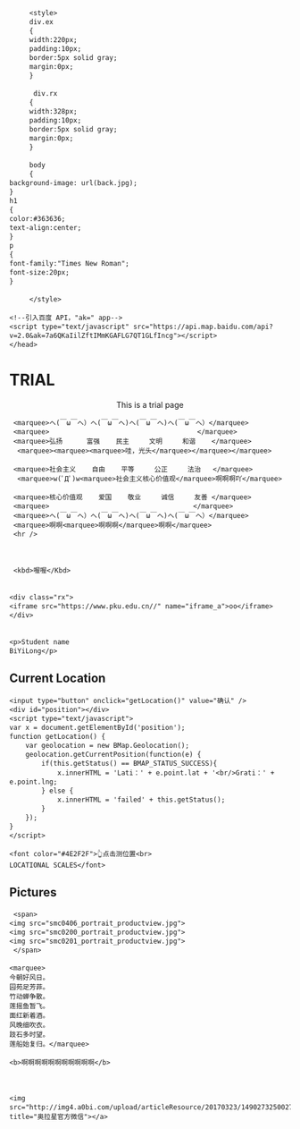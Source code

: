 <html>
    <head>
        <meta charset="utf-8">
        <title></title>
	   
	     <style>
	     div.ex
	     {
	     width:220px;
	     padding:10px;
	     border:5px solid gray;
	     margin:0px;
	     }
	     
	      div.rx
	     {
	     width:328px;
	     padding:10px;
	     border:5px solid gray;
	     margin:0px;
	     }
	     
	     body
	     {
	background-image: url(back.jpg);
	}
	h1
	{
	color:#363636;
	text-align:center;
	}
	p
	{
	font-family:"Times New Roman";
	font-size:20px;
	}

	     </style>
	
    <!--引入百度 API，"ak=" app-->
    <script type="text/javascript" src="https://api.map.baidu.com/api?v=2.0&ak=7a6QKaIilZftIMmKGAFLG7QT1GLfIncg"></script>
    </head>
       
<body>
    <h1>TRIAL</h1>
    <center>This is a trial page</center>
	
     <marquee>ヘ(￣ω￣ヘ）ヘ(￣ω￣ヘ)ヘ(￣ω￣ヘ)ヘ(￣ω￣ヘ）</marquee>
     <marquee>                                     </marquee>
     <marquee>弘扬      富强    民主     文明     和谐    </marquee>
      <marquee><marquee><marquee>哇，光头</marquee></marquee></marquee>
     
     <marquee>社会主义    自由    平等     公正     法治   </marquee>
      <marquee>w(ﾟДﾟ)w<marquee>社会主义核心价值观</marquee>啊啊啊吖</marquee>
     
     <marquee>核心价值观    爱国    敬业     诚信     友善 </marquee>
     <marquee>                                    </marquee>
     <marquee>ヘ(￣ω￣ヘ）ヘ(￣ω￣ヘ)ヘ(￣ω￣ヘ)ヘ(￣ω￣ヘ）</marquee>
     <marquee>啊啊<marquee>啊啊啊</marquee>啊啊</marquee>
     <hr />
    
     
     
     <kbd>喔喔</Kbd>
     
    
    <div class="rx">
    <iframe src="https://www.pku.edu.cn//" name="iframe_a">oo</iframe>
    </div>
    
   
    <p>Student name
    BiYiLong</p>
    
  <h2>Current Location</h2>
    
    
    <input type="button" onclick="getLocation()" value="确认" />
    <div id="position"></div>
    <script type="text/javascript">
    var x = document.getElementById('position');
    function getLocation() {
        var geolocation = new BMap.Geolocation();
        geolocation.getCurrentPosition(function(e) {
            if(this.getStatus() == BMAP_STATUS_SUCCESS){
                x.innerHTML = 'Lati：' + e.point.lat + '<br/>Grati：' + e.point.lng;
            } else {
                x.innerHTML = 'failed' + this.getStatus();
            }
        });
    }
    </script>
    
    <font color="#4E2F2F">👆点击测位置<br>
    LOCATIONAL SCALES</font>
    
   <h2>Pictures</h2>
   
     <span>
    <img src="smc0406_portrait_productview.jpg">
    <img src="smc0200_portrait_productview.jpg">
    <img src="smc0201_portrait_productview.jpg">
     </span>
    
    <marquee>
    今朝好风日。
    园苑足芳菲。
    竹动蝉争散。
    莲摇鱼暂飞。
    面红新着酒。
    风晚细吹衣。
    跂石多时望。
    莲船始复归。</marquee>
  
    <b>啊啊啊啊啊啊啊啊啊啊啊</b>
    
    
  
	<img src="http://img4.a0bi.com/upload/articleResource/20170323/1490273250027.png" title="奥拉星官方微信"></a>
	

  
  </body>
  </html>
